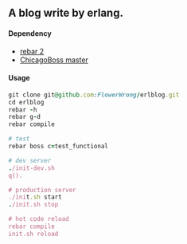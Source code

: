 ## A blog write by erlang.

#### Dependency

* [rebar 2](https://github.com/rebar/rebar)
* [ChicagoBoss master](https://github.com/ChicagoBoss/ChicagoBoss)


#### Usage

```ruby
git clone git@github.com:FlowerWrong/erlblog.git
cd erlblog
rebar -h
rebar g-d
rebar compile

# test
rebar boss c=test_functional

# dev server
./init-dev.sh
q().

# production server
./init.sh start
./init.sh stop

# hot code reload
rebar compile
init.sh reload
```
